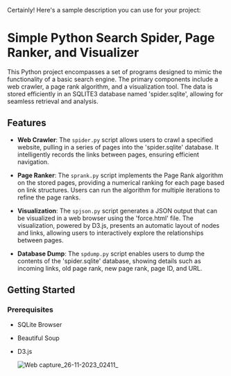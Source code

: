 Certainly! Here's a sample description you can use for your project:

# Simple Python Search Spider, Page Ranker, and Visualizer

This Python project encompasses a set of programs designed to mimic the functionality of a basic search engine. The primary components include a web crawler, a page rank algorithm, and a visualization tool. The data is stored efficiently in an SQLITE3 database named 'spider.sqlite', allowing for seamless retrieval and analysis.

## Features

- **Web Crawler**: The `spider.py` script allows users to crawl a specified website, pulling in a series of pages into the 'spider.sqlite' database. It intelligently records the links between pages, ensuring efficient navigation.

- **Page Ranker**: The `sprank.py` script implements the Page Rank algorithm on the stored pages, providing a numerical ranking for each page based on link structures. Users can run the algorithm for multiple iterations to refine the page ranks.

- **Visualization**: The `spjson.py` script generates a JSON output that can be visualized in a web browser using the 'force.html' file. The visualization, powered by D3.js, presents an automatic layout of nodes and links, allowing users to interactively explore the relationships between pages.

- **Database Dump**: The `spdump.py` script enables users to dump the contents of the 'spider.sqlite' database, showing details such as incoming links, old page rank, new page rank, page ID, and URL.

## Getting Started

### Prerequisites

- SQLite Browser

- Beautiful Soup

- D3.js

  ![Web capture_26-11-2023_02411_](https://github.com/khaled-elsaeed/Page-Rank-Spidering/assets/109367278/dcc6daed-8075-4d13-96c6-3320334d42e7)
